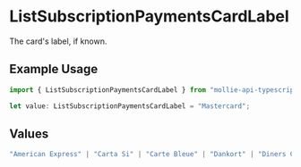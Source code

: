 # ListSubscriptionPaymentsCardLabel

The card's label, if known.

## Example Usage

```typescript
import { ListSubscriptionPaymentsCardLabel } from "mollie-api-typescript/models/operations";

let value: ListSubscriptionPaymentsCardLabel = "Mastercard";
```

## Values

```typescript
"American Express" | "Carta Si" | "Carte Bleue" | "Dankort" | "Diners Club" | "Discover" | "JCB" | "Laser" | "Maestro" | "Mastercard" | "Unionpay" | "Visa" | "Vpay"
```